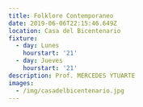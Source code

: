 ```yaml
---
title: Folklore Contemporaneo
date: 2019-06-06T22:15:46.649Z
location: Casa del Bicentenario
fixture:
  - day: Lunes
    hourstart: '21'
  - day: Jueves
    hourstart: '21'
description: Prof. MERCEDES YTUARTE
images:
  - /img/casadelbicentenario.jpg
---
```



